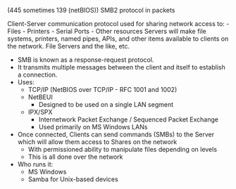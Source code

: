 (445 sometimes 139 (netBIOS))
SMB2 protocol in packets

Client-Server communication protocol used for sharing network access to:
	- Files
	- Printers
	- Serial Ports
	- Other resources
Servers will make file systems, printers, named pipes, APIs, and other items available to clients on the network. 
File Servers and the like, etc. 
- SMB is known as a response-request protocol. 
- It transmits multiple messages between the client and itself to establish a connection. 
- Uses:
	- TCP/IP (NetBIOS over TCP/IP - RFC 1001 and 1002)
	- NetBEUI
		- Designed to be used on a single LAN segment
	- IPX/SPX
		- Internetwork Packet Exchange / Sequenced Packet Exchange
		- Used primarily on MS Windows LANs
- Once connected, Clients can send commands (SMBs) to the Server which will allow them access to Shares on the network
	- With permissioned ability to manipulate files depending on levels
	- This is all done over the network
- Who runs it:
	- MS Windows 
	- Samba for Unix-based devices